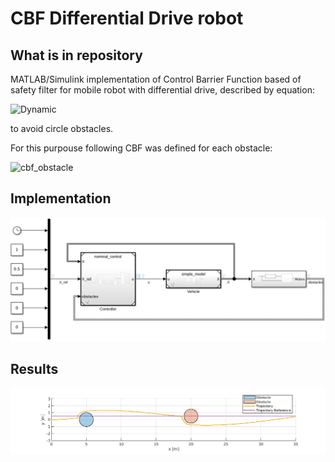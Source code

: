 # CBF Differential Drive robot

## What is in repository
MATLAB/Simulink implementation of Control Barrier Function based of safety filter for mobile robot  with differential drive, described by equation:

![Dynamic](https://latex.codecogs.com/svg.image?%5Cdot%7Bx%7D=%5Cbegin%7Bbmatrix%7D%5Ccos%7Bx_%7B3%7D%7D&0%5C%5C%5Csin%7Bx_%7B3%7D%7D&0%5C%5C0&1%5Cend%7Bbmatrix%7D%5Cbegin%7Bbmatrix%7Du_%7Bv%7D%5C%5Cu_%7B%5Comega%7D%5Cend%7Bbmatrix%7D,)

to avoid circle obstacles.

For this purpouse following CBF was defined for each obstacle:

![cbf_obstacle](https://latex.codecogs.com/svg.image?h_%7Bi%7D(x)=(x_%7B1%7D-x_%7B1%7D%5E%7Bo%7D)%5E2&plus;(x_%7B2%7D-x_%7B2%7D%5E%7Bo%7D)%5E2&plus;x_%7B3%7D%5E%7B2%7D-(R&plus;r)%5E2%20)

## Implementation
![model](figures/model.png)


## Results
![trajectory](figures/two_obstacles.png)
